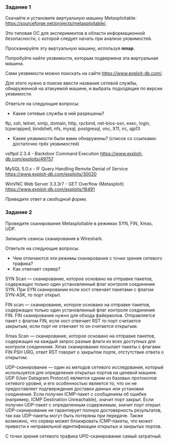 ### Задание 1

Скачайте и установите виртуальную машину Metasploitable: https://sourceforge.net/projects/metasploitable/.

Это типовая ОС для экспериментов в области информационной безопасности, с которой следует начать при анализе уязвимостей.

Просканируйте эту виртуальную машину, используя **nmap**.

Попробуйте найти уязвимости, которым подвержена эта виртуальная машина.

Сами уязвимости можно поискать на сайте https://www.exploit-db.com/.

Для этого нужно в поиске ввести название сетевой службы, обнаруженной на атакуемой машине, и выбрать подходящие по версии уязвимости.

Ответьте на следующие вопросы:

- Какие сетевые службы в ней разрешены?

ftp, ssh, telnet, smtp, domain, http, rpcbind, net-bios-ssn, exec, login, tcpwrapped, bindshell, nfs, mysql, postgresql, vnc, X11, irc, ajp13

- Какие уязвимости были вами обнаружены? (список со ссылками: достаточно трёх уязвимостей)

vsftpd 2.3.4 - Backdoor Command Execution
https://www.exploit-db.com/exploits/49757

MySQL 5.0.x - IF Query Handling Remote Denial of Service
https://www.exploit-db.com/exploits/30020

WinVNC Web Server 3.3.3r7 - GET Overflow (Metasploit)
https://www.exploit-db.com/exploits/16491
  
*Приведите ответ в свободной форме.*  

### Задание 2

Проведите сканирование Metasploitable в режимах SYN, FIN, Xmas, UDP.

Запишите сеансы сканирования в Wireshark.

Ответьте на следующие вопросы:

- Чем отличаются эти режимы сканирования с точки зрения сетевого трафика?
- Как отвечает сервер?

SYN Scan — сканирование, которое основано на отправке пакетов, содержащих только один установленный флаг контроля соединения SYN.
При SYN сканировании если хост отвечает пакетами с флагом SYN-ASK, то порт открыт.

FIN scan — сканирование, которое основано на отправке пакетов, содержащих только один установленный флаг контроля соединения FIN.
FIN сканирование нужно для обхода файерволов. Отправляется пакет с флагом FIN, если хост отвечает RST то порт считается закрытым, если порт не отвечает то он считается открытым.

Xmas Scan — сканирование, которое основано на отправке пакетов, содержащих на каждый запрос разные флаги из всех доступных для контроля соединения.
Xmas сканирование посылает пакеты с флагами FIN PSH URG, ответ RST говорит о закрытом порте, отстутствие ответа о открытом.

UDP-сканирование — один из методов сетевого исследования, который используется для определения открытых портов на целевой машине. UDP (User Datagram Protocol) является одним из базовых протоколов сетевого уровня, и его особенностью является то, что он не предоставляет подтверждения доставки данных или установки соединения.  Если получен ICMP-пакет с сообщением об ошибке (например, ICMP Destination Unreachable), значит порт закрыт. Если получен UDP-пакет с определенным содержимым, значит порт открыт. UDP-сканирование не гарантирует полную достоверность результатов, так как UDP-пакеты могут быть потеряны при передаче. Также возможно, что сервер может блокировать ICMP-пакеты, что может привести к неправильной идентификации открытых и закрытых портов.

С точки зрения сетевого трафика UPD-сканирование самый затратный.
